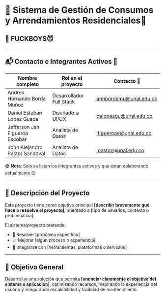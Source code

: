# 🚀 Sistema de Gestión de Consumos y Arrendamientos Residenciales🗿

## 👥 FUCKBOYS😈

---

## 📬 Contacto e Integrantes Activos 💪

| Nombre completo | Rol en el proyecto | Contacto 📧 |
|-----------------|--------------------|-------------|
| Andres Hernando Borda Muñoz    | Desarrollador Full Stack | anhbordamu@unal.edu.co |
| Daniel Esteban Lopez Guaca    | Diseñadora UI/UX         | dalopezgu@unal.edu.co	 |
| Jefferson Jair Figueroa Escobar   | Analista de Datos         | jfigueroae@unal.edu.co |
| John Alejandro Pastor Sandoval   | Analista de Datos         | jpastor@unal.edu.co |

🟢 **Nota**: Solo se listan los integrantes activos y que están colaborando actualmente 😐

---

## 🧠 Descripción del Proyecto

Este proyecto tiene como objetivo principal **[describir brevemente qué hace o resuelve el proyecto]**, orientado a [tipo de usuarios, contexto o problemática].

El sistema/proyecto pretende:
- 🎯 Resolver [problema específico]
- 📈 Mejorar [algún proceso o experiencia]
- 🔗 Integrarse con [herramientas, plataformas o servicios]

---

## 🎯 Objetivo General

Desarrollar una solución que permita **[enunciar claramente el objetivo del sistema o aplicación]**, optimizando recursos, mejorando la experiencia del usuario y asegurando escalabilidad y facilidad de mantenimiento.
